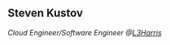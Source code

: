 ## Steven Kustov

<p><em>Cloud Engineer/Software Engineer @<a href="https://l3harris.com/" target="_blank" >L3Harris
